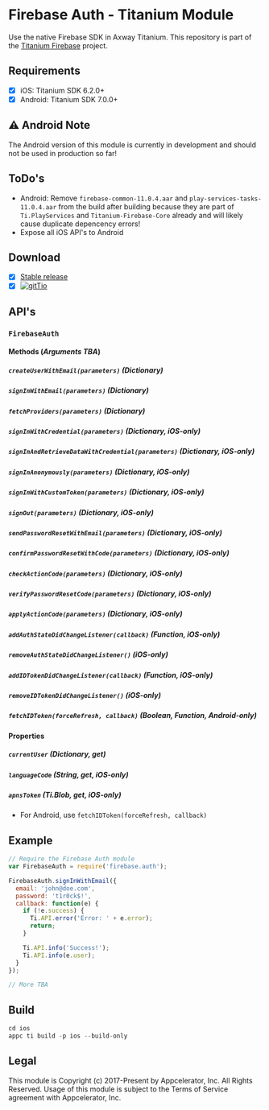 # Firebase Auth - Titanium Module
Use the native Firebase SDK in Axway Titanium. This repository is part of the [Titanium Firebase](https://github.com/hansemannn/titanium-firebase) project.

## Requirements
- [x] iOS: Titanium SDK 6.2.0+
- [x] Android: Titanium SDK 7.0.0+

## ⚠️ Android Note

The Android version of this module is currently in development and should not be used in production so far!

## ToDo's
- Android: Remove `firebase-common-11.0.4.aar` and `play-services-tasks-11.0.4.aar` from the build after building because they are part of `Ti.PlayServices` and `Titanium-Firebase-Core` already and will likely cause duplicate depencency errors!
- Expose all iOS API's to Android

## Download
- [x] [Stable release](https://github.com/hansemannn/titanium-firebase-auth/releases)
- [x] [![gitTio](http://hans-knoechel.de/shields/shield-gittio.svg)](http://gitt.io/component/firebase.auth)

## API's

### `FirebaseAuth`

#### Methods (*Arguments TBA*)

##### `createUserWithEmail(parameters)` (Dictionary)

##### `signInWithEmail(parameters)` (Dictionary)

##### `fetchProviders(parameters)` (Dictionary)

##### `signInWithCredential(parameters)` (Dictionary, iOS-only)

##### `signInAndRetrieveDataWithCredential(parameters)` (Dictionary, iOS-only)

##### `signInAnonymously(parameters)` (Dictionary, iOS-only)

##### `signInWithCustomToken(parameters)` (Dictionary, iOS-only)

##### `signOut(parameters)` (Dictionary, iOS-only)

##### `sendPasswordResetWithEmail(parameters)` (Dictionary, iOS-only)

##### `confirmPasswordResetWithCode(parameters)` (Dictionary, iOS-only)

##### `checkActionCode(parameters)` (Dictionary, iOS-only)

##### `verifyPasswordResetCode(parameters)` (Dictionary, iOS-only)

##### `applyActionCode(parameters)` (Dictionary, iOS-only)

##### `addAuthStateDidChangeListener(callback)` (Function, iOS-only)

##### `removeAuthStateDidChangeListener()`  (iOS-only)

##### `addIDTokenDidChangeListener(callback)` (Function, iOS-only)

##### `removeIDTokenDidChangeListener()` (iOS-only)

##### `fetchIDToken(forceRefresh, callback)` (Boolean, Function, Android-only)

#### Properties

##### `currentUser` (Dictionary, get)

##### `languageCode` (String, get, iOS-only)

##### `apnsToken` (Ti.Blob, get, iOS-only)

- For Android, use `fetchIDToken(forceRefresh, callback)`

## Example
```js
// Require the Firebase Auth module
var FirebaseAuth = require('firebase.auth');

FirebaseAuth.signInWithEmail({
  email: 'john@doe.com',
  password: 't1r0ck$!',
  callback: function(e) {
    if (!e.success) {
      Ti.API.error('Error: ' + e.error);
      return;
    }

    Ti.API.info('Success!');
    Ti.API.info(e.user);
  }
});

// More TBA
```

## Build
```js
cd ios
appc ti build -p ios --build-only
```

## Legal

This module is Copyright (c) 2017-Present by Appcelerator, Inc. All Rights Reserved. 
Usage of this module is subject to the Terms of Service agreement with Appcelerator, Inc.  
